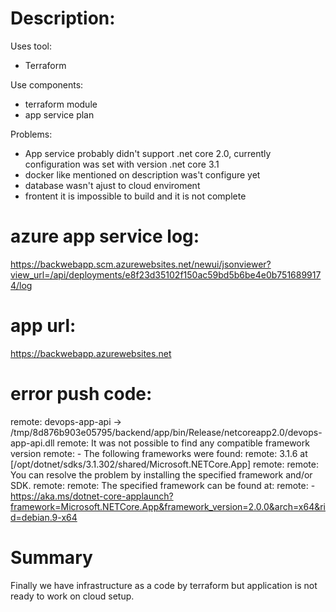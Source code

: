 # Description:
Uses tool:
- Terraform

Use components:
- terraform module
- app service plan

Problems:
- App service probably didn't support .net core 2.0, currently configuration was set with version .net core 3.1
- docker like mentioned on description was't configure yet
- database wasn't ajust to cloud enviroment
- frontent it is impossible to build and it is not complete

# azure app service log:
https://backwebapp.scm.azurewebsites.net/newui/jsonviewer?view_url=/api/deployments/e8f23d35102f150ac59bd5b6be4e0b7516899174/log


# app url:
https://backwebapp.azurewebsites.net


# error push code:
remote:   devops-app-api -> /tmp/8d876b903e05795/backend/app/bin/Release/netcoreapp2.0/devops-app-api.dll
remote:   It was not possible to find any compatible framework version
remote:     - The following frameworks were found:
remote:         3.1.6 at [/opt/dotnet/sdks/3.1.302/shared/Microsoft.NETCore.App]
remote:
remote:   You can resolve the problem by installing the specified framework and/or SDK.
remote:
remote:   The specified framework can be found at:
remote:     - https://aka.ms/dotnet-core-applaunch?framework=Microsoft.NETCore.App&framework_version=2.0.0&arch=x64&rid=debian.9-x64

# Summary
Finally we have infrastructure as a code by terraform but application is not ready to work on cloud setup.
